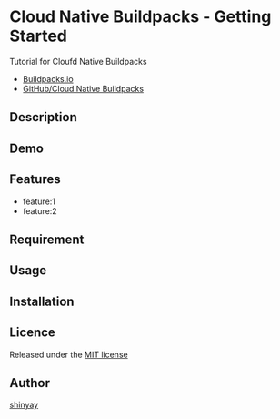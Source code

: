 # Cloud Native Buildpacks - Getting Started

Tutorial for Cloufd Native Buildpacks

- [Buildpacks.io](https://buildpacks.io)
- [GitHub/Cloud Native Buildpacks](https://github.com/buildpack)

## Description

## Demo

## Features

- feature:1
- feature:2

## Requirement

## Usage

## Installation

## Licence

Released under the [MIT license](https://gist.githubusercontent.com/shinyay/56e54ee4c0e22db8211e05e70a63247e/raw/34c6fdd50d54aa8e23560c296424aeb61599aa71/LICENSE)

## Author

[shinyay](https://github.com/shinyay)
